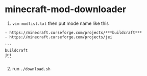 # minecraft-mod-downloader
  1. `vim modlist.txt` then put mode name like this

    - https://minecraft.curseforge.com/projects/***buildcraft***
    - https://minecraft.curseforge.com/projects/jei

    ```
    buildcraft
    jei
    ```

  2. run `./download.sh`
    
